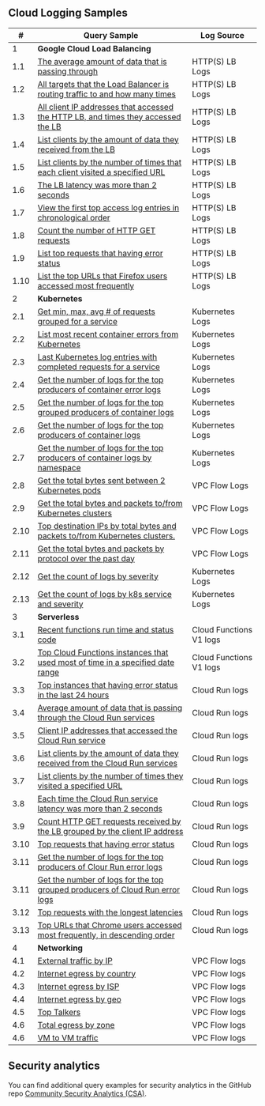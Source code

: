 ## Cloud Logging Samples
| # | Query Sample | Log Source |
|---|---|---|
| <div id="login-access-patterns">1</div> | **Google Cloud Load Balancing**
| 1.1| [The average amount of data that is passing through](./gclb/https-lb-avg_data_pass_through.sql)|HTTP(S) LB Logs |
| 1.2| [All targets that the Load Balancer is routing traffic to and how many times](./gclb/https-lb-backend_traffic_percentage.sql)|HTTP(S) LB Logs |
| 1.3| [All client IP addresses that accessed the HTTP LB, and times they accessed the LB](./gclb/https-lb-client_ip_access_times.sql)|HTTP(S) LB Logs |
| 1.4| [List clients by the amount of data they received from the LB](./gclb/https-lb-client_receive_data.sql)|HTTP(S) LB Logs |
| 1.5| [List clients by the number of times that each client visited a specified URL](./gclb/https-lb-client_visit_url_times.sql)|HTTP(S) LB Logs |
| 1.6| [The LB latency was more than 2 seconds](./gclb/https-lb-high_latency_logs.sql)|HTTP(S) LB Logs |
| 1.7| [View the first top access log entries in chronological order](./gclb/https-lb-recent_log_entries.sql)|HTTP(S) LB Logs |
| 1.8| [Count the number of HTTP GET requests](./gclb/https-lb-requst_method_by_client.sql)|HTTP(S) LB Logs |
| 1.9| [List top requests that having error status](./gclb/https-lb-status_code_not_200.sql)|HTTP(S) LB Logs |
| 1.10| [List the top URLs that Firefox users accessed most frequently](./gclb/https-lb-user_agent_most_visited_urls.sql)|HTTP(S) LB Logs |
| <div id="iam-keys-secrets-changes">2</div> | **Kubernetes**
| 2.1| [Get min, max, avg # of requests grouped for a service](./kubernetes/min_max_avg_requests.sql)| Kubernetes Logs |
| 2.2| [List most recent container errors from Kubernetes](./kubernetes/most_recent_container_errors.sql)|Kubernetes Logs |
| 2.3| [Last Kubernetes log entries with completed requests for a service](./kubernetes/pod_hourly_requests.sql)|Kubernetes Logs |
| 2.4| [Get the number of logs for the top producers of container error logs](./kubernetes/top_error_log_producers.sql)|Kubernetes Logs |
| 2.5| [Get the number of logs for the top grouped producers of container logs](./kubernetes/top_log_producers_cluster_loc_name.sql)|Kubernetes Logs |
| 2.6| [Get the number of logs for the top producers of container logs](./kubernetes/top_log_producers_grouped.sql)|Kubernetes Logs |
| 2.7| [Get the number of logs for the top producers of container logs by namespace](./kubernetes/top_log_producers_namespace.sql)|Kubernetes Logs |
| 2.8| [Get the total bytes sent between 2 Kubernetes pods](./kubernetes/network_bytes_between_pods.sql)| VPC Flow Logs	|
| 2.9| [Get the total bytes and packets to/from Kubernetes clusters](./kubernetes/network_bytes_between_clusters.sql)| VPC Flow Logs	|
| 2.10| [Top destination IPs by total bytes and packets to/from Kubernetes clusters.](./kubernetes/network_top_ips_for_clusters.sql)| VPC Flow Logs	|
| 2.11| [Get the total bytes and packets by protocol over the past day](./kubernetes/network_traffic_by_protocol.sql)| VPC Flow Logs	|
| 2.12| [Get the count of logs by severity](./kubernetes/k8s_cnt_by_severity)| Kubernetes Logs	|
| 2.13| [Get the count of logs by k8s service and severity](./kubernetes/k8s_count_by_service_by_severity)| Kubernetes Logs	|
| <div id="cloud-provisioning-activity">3</div> | **Serverless**
| 3.1| [Recent functions run time and status code](./serverless/cloud_functions_v1/exectime_with_status.sql)| Cloud Functions V1 logs|
| 3.2| [Top Cloud Functions instances that used most of time in a specified date range](./serverless/cloud_functions_v1/high_latency_responses.sql)|Cloud Functions V1 logs|
| 3.3| [Top instances that having error status in the last 24 hours](./serverless/cloud_functions_v1/status_code_not_200.sql)|Cloud Run logs| 
| 3.4| [Average amount of data that is passing through the Cloud Run services](./serverless/cloud_run/avg_data_pass_through.sql)| Cloud Run logs|
| 3.5| [Client IP addresses that accessed the Cloud Run service](./serverless/cloud_run/client_ip_access_times.sql)|Cloud Run logs|
| 3.6| [List clients by the amount of data they received from the Cloud Run services](./serverless/cloud_run/client_receive_data.sql)| Cloud Run logs|
| 3.7| [List clients by the number of times they visited a specified URL](./serverless/cloud_run/client_visit_url_times.sql)| Cloud Run logs|
| 3.8| [Each time the Cloud Run service latency was more than 2 seconds](./serverless/cloud_run/high_latency_responses.sql)|Cloud Run logs|
| 3.9| [Count HTTP GET requests received by the LB grouped by the client IP address](./serverless/cloud_run/requst_method_by_client.sql)|Cloud Run logs|
| 3.10| [Top requests that having error status](./serverless/cloud_run/status_code_not_200.sql)| Cloud Run logs|
| 3.11| [Get the number of logs for the top producers of Clour Run error logs](./serverless/cloud_run/top_error_log_producers.sql)| Cloud Run logs|
| 3.11| [Get the number of logs for the top grouped producers of Cloud Run error logs](./serverless/cloud_run/top_log_producers_grouped.sql)| Cloud Run logs|
| 3.12| [Top requests with the longest latencies](./serverless/cloud_run/top_long_latency.sql)|Cloud Run logs|
| 3.13| [Top URLs that Chrome users accessed most frequently, in descending order](./serverless/cloud_run/user_agent_most_visited_urls.sql)|Cloud Run logs|
| <div id="cloud-provisioning-activity">4</div> | **Networking**
| 4.1| [External traffic by IP](./vpc_flow_logs/external_traffic_by_ip.sql)|VPC Flow logs|
| 4.2| [Internet egress by country](./vpc_flow_logs/internet_egress_by_country.sql)|VPC Flow logs|
| 4.3| [Internet egress by ISP](./vpc_flow_logs/internet_egress_by_isp.sql)|VPC Flow logs|
| 4.4| [Internet egress by geo](./vpc_flow_logs/internet_traffic_by_geo.sql)|VPC Flow logs|
| 4.5| [Top Talkers](./vpc_flow_logs/top_talkers.sql)|VPC Flow logs|
| 4.6| [Total egress by zone](./vpc_flow_logs/total_egress_between_zones.sql)|VPC Flow logs|
| 4.6| [VM to VM traffic](./vpc_flow_logs/vm_to_vm_traffic.sql)|VPC Flow logs|


## Security analytics

You can find additional query examples for security analytics in the GitHub repo [Community Security Analytics (CSA)](https://github.com/GoogleCloudPlatform/security-analytics).
